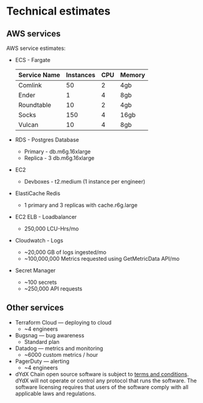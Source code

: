 # Technical estimates

## AWS services

AWS service estimates:

- ECS - Fargate

  | Service Name | Instances | CPU | Memory |
  | ------------ | --------- | --- | ------ |
  | Comlink      | 50        |  2  | 4gb    |
  | Ender        | 1         |  4  | 8gb    |
  | Roundtable   | 10        |  2  | 4gb    |
  | Socks        | 150       |  4  | 16gb   |
  | Vulcan       | 10        |  4  | 8gb    |
- RDS - Postgres Database
  - Primary - db.m6g.16xlarge
  - Replica - 3 db.m6g.16xlarge
- EC2
  - Devboxes - t2.medium (1 instance per engineer)
- ElastiCache Redis
  - 1 primary and 3 replicas with cache.r6g.large
- EC2 ELB - Loadbalancer
  - 250,000 LCU-Hrs/mo
- Cloudwatch - Logs
  - ~20,000 GB of logs ingested/mo
  - ~100,000,000 Metrics requested using GetMetricData API/mo
- Secret Manager
  - ~100 secrets
  - ~250,000 API requests

## Other services

- Terraform Cloud — deploying to cloud
  - ~4 engineers
- Bugsnag — bug awareness
  - Standard plan
- Datadog — metrics and monitoring
  - ~6000 custom metrics / hour
- PagerDuty — alerting
  - ~4 engineers
- dYdX Chain open source software is subject to [terms and conditions](https://dydx.exchange/v4-terms). dYdX will not operate or control any protocol that runs the software. The software licensing requires that users of the software comply with all applicable laws and regulations.
